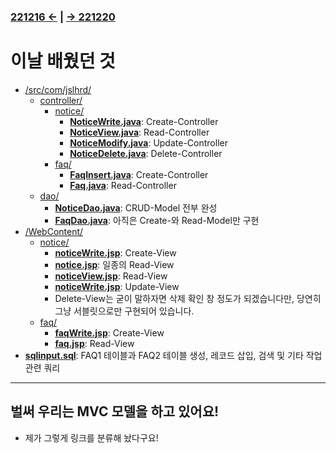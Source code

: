 ﻿### [221216 ←](/221205-_JSP/221216/) | [→ 221220](/221205-_JSP/221220/)

# 이날 배웠던 것

- [/src/com/jslhrd/](/221205-_JSP/221219/jslhrdServlet/src/com/jslhrd/)
    - [controller/](/221205-_JSP/221219/jslhrdServlet/src/com/jslhrd/controller/)
        - [notice/](/221205-_JSP/221219/jslhrdServlet/src/com/jslhrd/controller/notice/)
            - [**NoticeWrite.java**](/221205-_JSP/221219/jslhrdServlet/src/com/jslhrd/controller/notice/NoticeWrite.java): Create-Controller
            - [**NoticeView.java**](/221205-_JSP/221219/jslhrdServlet/src/com/jslhrd/controller/notice/NoticeView.java): Read-Controller
            - [**NoticeModify.java**](/221205-_JSP/221219/jslhrdServlet/src/com/jslhrd/controller/notice/NoticeModify.java): Update-Controller
            - [**NoticeDelete.java**](/221205-_JSP/221219/jslhrdServlet/src/com/jslhrd/controller/notice/NoticeDelete.java): Delete-Controller
        - [faq/](/221205-_JSP/221219/jslhrdServlet/src/com/jslhrd/controller/faq/)
            - [**FaqInsert.java**](/221205-_JSP/221219/jslhrdServlet/src/com/jslhrd/controller/faq/FaqInsert.java): Create-Controller
            - [**Faq.java**](/221205-_JSP/221219/jslhrdServlet/src/com/jslhrd/controller/faq/): Read-Controller
    - [dao/](/221205-_JSP/221216/jslhrdServlet/src/com/jslhrd/dao/)
        - [**NoticeDao.java**](/221205-_JSP/221219/jslhrdServlet/src/com/jslhrd/dao/NoticeDao.java): CRUD-Model 전부 완성
        - [**FaqDao.java**](/221205-_JSP/221219/jslhrdServlet/src/com/jslhrd/dao/FaqDao.java): 아직은 Create-와 Read-Model만 구현
- [/WebContent/](/221205-_JSP/221219/jslhrdServlet/WebContent/)
    - [notice/](/221205-_JSP/221219/jslhrdServlet/WebContent/notice)
        - [**noticeWrite.jsp**](/221205-_JSP/221219/jslhrdServlet/WebContent/notice/noticeWrite.jsp): Create-View
        - [**notice.jsp**](/221205-_JSP/221219/jslhrdServlet/WebContent/notice/notice.jsp): 일종의 Read-View
        - [**noticeView.jsp**](/221205-_JSP/221219/jslhrdServlet/WebContent/notice/noticeView.jsp): Read-View
        - [**noticeWrite.jsp**](/221205-_JSP/221219/jslhrdServlet/WebContent/notice/noticeWrite.jsp): Update-View
        - Delete-View는 굳이 말하자면 삭제 확인 창 정도가 되겠습니다만, 당연히 그냥 서블릿으로만 구현되어 있습니다.
    - [faq/](/221205-_JSP/221219/jslhrdServlet/WebContent/faq/)
        - [**faqWrite.jsp**](/221205-_JSP/221219/jslhrdServlet/WebContent/faq/faqWrite.jsp): Create-View
        - [**faq.jsp**](/221205-_JSP/221219/jslhrdServlet/WebContent/faq/faq.jsp): Read-View
- [**sqlinput.sql**](/221205-_JSP/221219/sqlinput.sql): FAQ1 테이블과 FAQ2 테이블 생성, 레코드 삽입, 검색 및 기타 작업 관련 쿼리

---

## 벌써 우리는 MVC 모델을 하고 있어요!

- 제가 그렇게 링크를 분류해 놨다구요!